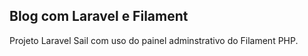 ## Blog com Laravel e Filament

Projeto Laravel Sail com uso do painel adminstrativo do Filament PHP.